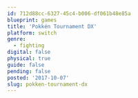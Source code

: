 ```yaml
---
id: 712d88cc-6327-45c4-b006-df061b48e85a
blueprint: games
title: 'Pokkén Tournament DX'
platform: switch
genre:
  - fighting
digital: false
physical: true
guide: false
pending: false
posted: '2017-10-07'
slug: pokken-tournament-dx
---
```


